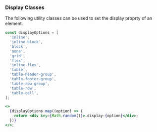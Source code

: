 ### Display Classes

The following utility classes can be used to set the display proprty of an element.

```jsx
const displayOptions = [
  'inline',
  'inline-block',
  'block',
  'none',
  'grid',
  'flex',
  'inline-flex',
  'table',
  'table-header-group',
  'table-footer-group',
  'table-row-group',
  'table-row',
  'table-cell',
];

<>
  {displayOptions.map((option) => {
    return <div key={Math.random()}>.display-{option}</div>;
  })}
</>;
```
